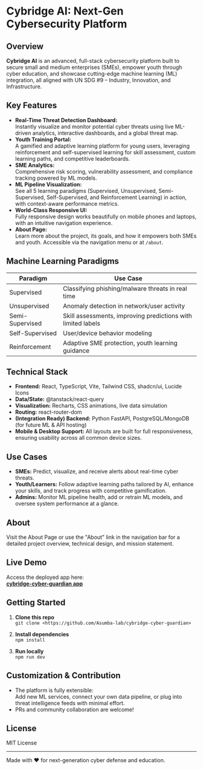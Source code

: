
# Cybridge AI: Next-Gen Cybersecurity Platform

## Overview

**Cybridge AI** is an advanced, full-stack cybersecurity platform built to secure small and medium enterprises (SMEs), empower youth through cyber education, and showcase cutting-edge machine learning (ML) integration, all aligned with UN SDG #9 – Industry, Innovation, and Infrastructure.

## Key Features

- **Real-Time Threat Detection Dashboard:**  
  Instantly visualize and monitor potential cyber threats using live ML-driven analytics, interactive dashboards, and a global threat map.
- **Youth Training Portal:**  
  A gamified and adaptive learning platform for young users, leveraging reinforcement and self-supervised learning for skill assessment, custom learning paths, and competitive leaderboards.
- **SME Analytics:**  
  Comprehensive risk scoring, vulnerability assessment, and compliance tracking powered by ML models.
- **ML Pipeline Visualization:**  
  See all 5 learning paradigms (Supervised, Unsupervised, Semi-Supervised, Self-Supervised, and Reinforcement Learning) in action, with context-aware performance metrics.
- **World-Class Responsive UI:**  
  Fully responsive design works beautifully on mobile phones and laptops, with an intuitive navigation experience.
- **About Page:**  
  Learn more about the project, its goals, and how it empowers both SMEs and youth. Accessible via the navigation menu or at `/about`.

## Machine Learning Paradigms

| Paradigm             | Use Case                                           |
|----------------------|---------------------------------------------------|
| Supervised           | Classifying phishing/malware threats in real time |
| Unsupervised         | Anomaly detection in network/user activity        |
| Semi-Supervised      | Skill assessments, improving predictions with limited labels |
| Self-Supervised      | User/device behavior modeling                     |
| Reinforcement        | Adaptive SME protection, youth learning guidance  |

## Technical Stack

- **Frontend:** React, TypeScript, Vite, Tailwind CSS, shadcn/ui, Lucide Icons
- **Data/State:** @tanstack/react-query
- **Visualization:** Recharts, CSS animations, live data simulation
- **Routing:** react-router-dom
- **(Integration Ready) Backend:** Python FastAPI, PostgreSQL/MongoDB (for future ML & API hosting)
- **Mobile & Desktop Support:** All layouts are built for full responsiveness, ensuring usability across all common device sizes.

## Use Cases

- **SMEs:** Predict, visualize, and receive alerts about real-time cyber threats.  
- **Youth/Learners:** Follow adaptive learning paths tailored by AI, enhance your skills, and track progress with competitive gamification.
- **Admins:** Monitor ML pipeline health, add or retrain ML models, and oversee system performance at a glance.

## About

Visit the About Page or use the "About" link in the navigation bar for a detailed project overview, technical design, and mission statement.

## Live Demo

Access the deployed app here:  
**[cybridge-cyber-guardian app](https://cybridge-cyber-guardian.lovable.app/)**


## Getting Started

1. **Clone this repo**  
   `git clone <https://github.com/Asumba-lab/cybridge-cyber-guardian>`

2. **Install dependencies**  
   `npm install`

3. **Run locally**  
   `npm run dev`

## Customization & Contribution

- The platform is fully extensible:  
  Add new ML services, connect your own data pipeline, or plug into threat intelligence feeds with minimal effort.
- PRs and community collaboration are welcome!

## License

MIT License

---

Made with ❤️ for next-generation cyber defense and education.

